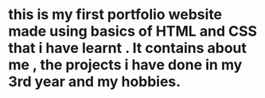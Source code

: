 # this is my first portfolio website made using basics of HTML and CSS that i have learnt . It contains about me , the projects i have done in my 3rd year and my hobbies.

